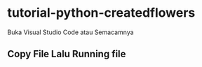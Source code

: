 # tutorial-python-createdflowers

Buka Visual Studio Code atau Semacamnya

## Copy File Lalu Running file ##
